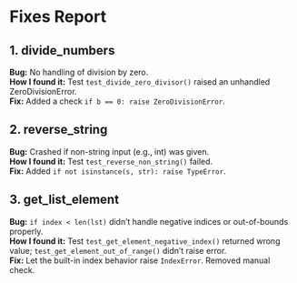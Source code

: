 # Fixes Report

## 1. divide_numbers
**Bug:** No handling of division by zero.  
**How I found it:** Test `test_divide_zero_divisor()` raised an unhandled ZeroDivisionError.  
**Fix:** Added a check `if b == 0: raise ZeroDivisionError`.

## 2. reverse_string
**Bug:** Crashed if non-string input (e.g., int) was given.  
**How I found it:** Test `test_reverse_non_string()` failed.  
**Fix:** Added `if not isinstance(s, str): raise TypeError`.

## 3. get_list_element
**Bug:** `if index < len(lst)` didn’t handle negative indices or out-of-bounds properly.  
**How I found it:** Test `test_get_element_negative_index()` returned wrong value; `test_get_element_out_of_range()` didn’t raise error.  
**Fix:** Let the built-in index behavior raise `IndexError`. Removed manual check.
